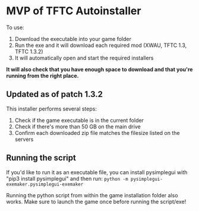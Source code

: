 # MVP of TFTC Autoinstaller

To use:

1. Download the executable into your game folder
2. Run the exe and it will download each required mod (XWAU, TFTC 1.3, TFTC 1.3.2)
3. It will automatically open and start the required installers

**It will also check that you have enough space to download and that you're running from the right place.**

## Updated as of patch 1.3.2

This installer performs several steps:

1. Check if the game executable is in the current folder
2. Check if there's more than 50 GB on the main drive
3. Confirm each downloaded zip file matches the filesize listed on the servers

## Running the script

If you'd like to run it as an executable file, you can install pysimplegui with "pip3 install pysimplegui" and then run:
`python -m pysimplegui-exemaker.pysimplegui-exemaker`

Running the python script from within the game installation folder also works. Make sure to launch the game once before running the script/exe!
